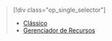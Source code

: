 > [!div class="op_single_selector"]
> * [Clássico](../articles/storage/storage-cannot-delete-storage-account-container-vhd.md)
> * [Gerenciador de Recursos](../articles/storage/storage-resource-manager-cannot-delete-storage-account-container-vhd.md)
> 
> 

